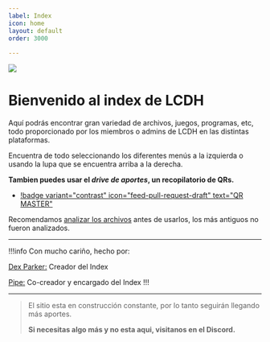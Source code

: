 ```yaml
---
label: Index
icon: home
layout: default
order: 3000
 
---
```


 ![](https://i.postimg.cc/x1NF5Y7F/banner-lcdh.png)

# Bienvenido al index de LCDH

Aquí podrás encontrar gran variedad de archivos, juegos, programas, etc, todo proporcionado por los miembros o admins de LCDH en las distintas plataformas.

Encuentra de todo seleccionando los diferentes menús a la izquierda o usando la lupa que se encuentra arriba a la derecha.

**Tambien puedes usar el *drive de aportes*, un recopilatorio de QRs.**

- [!badge variant="contrast" icon="feed-pull-request-draft" text="QR MASTER"](https://drive.google.com/drive/folders/1hN1pqFKV1eSlrWSdkVMLch4SP3Z7MTFi?usp=sharing)  

Recomendamos [analizar los archivos](https://lcdh.tech/consejos/c-seguridad/#analizar-archivos) antes de usarlos, los más antiguos no fueron analizados.

---

!!!info Con mucho cariño, hecho por:

[Dex Parker:](https://rentry.co/links-noir-room) Creador del Index

[Pipe:](https://rentry.co/8xrygz) Co-creador y encargado del Index
!!!

---

> El sitio esta en construcción constante, por lo tanto seguirán llegando más aportes.
>
>**Si necesitas algo más y no esta aqui, visitanos en el Discord.**
